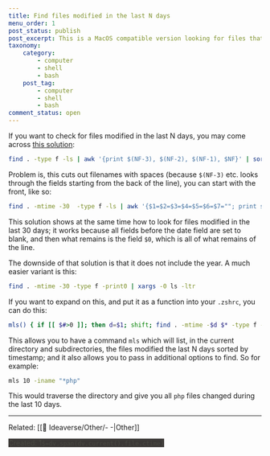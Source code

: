 ```yaml
---
title: Find files modified in the last N days
menu_order: 1
post_status: publish
post_excerpt: This is a MacOS compatible version looking for files that have a modification date N days in the past.
taxonomy:
    category:
        - computer
        - shell
        - bash
    post_tag:
        - computer
        - shell
        - bash
comment_status: open
---
```


If you want to check for files modified in the last N days, you may come across [this solution](https://superuser.com/questions/294161/unix-linux-find-and-sort-by-date-modified/453734#453734):

```bash
find . -type f -ls | awk '{print $(NF-3), $(NF-2), $(NF-1), $NF}' | sort
```

Problem is, this cuts out filenames with spaces (because `$(NF-3)` etc. looks through the fields starting from the back of the line), you can start with the front, like so:

```bash
find . -mtime -30  -type f -ls | awk '{$1=$2=$3=$4=$5=$6=$7=""; print substr($0,8)}' | sort
```

This solution shows at the same time how to look for files modified in the last 30 days; it works because all fields before the date field are set to blank, and then what remains is the field `$0`, which is all of what remains of the line.

The downside of that solution is that it does not include the year. A much easier variant is this:

```bash
find . -mtime -30 -type f -print0 | xargs -0 ls -ltr
```

If you want to expand on this, and put it as a function into your `.zshrc`, you can do this:

```bash
mls() { if [[ $#>0 ]]; then d=$1; shift; find . -mtime -$d $* -type f -print0 | xargs -0 ls -ltr; else echo Usage: $0 days \[further find options\]; fi }
```

This allows you to have a command `mls` which will list, in the current directory and subdirectories, the files modified the last N days sorted by timestamp; and it also allows you to pass in additional options to find. So for example:

```bash
mls 10 -iname "*php"
```

This would traverse the directory and give you all `php` files changed during the last 10 days.


---
Related: [[🧠 Ideaverse/Other/- -|Other]]


<mark style="margin-top: 100; background-color: #3B3836; color: #494942">Created: 1`$=dv.span(dv.current().file.ctime)`</mark>